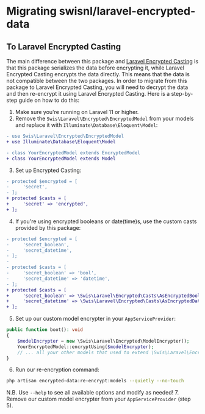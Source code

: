 # Migrating swisnl/laravel-encrypted-data

## To Laravel Encrypted Casting
The main difference between this package and [Laravel Encrypted Casting](https://laravel.com/docs/eloquent-mutators#encrypted-casting) is that this package serializes the data before encrypting it, while Laravel Encrypted Casting encrypts the data directly. This means that the data is not compatible between the two packages. In order to migrate from this package to Laravel Encrypted Casting, you will need to decrypt the data and then re-encrypt it using Laravel Encrypted Casting. Here is a step-by-step guide on how to do this:

1. Make sure you're running on Laravel 11 or higher.
2. Remove the `Swis\Laravel\Encrypted\EncryptedModel` from your models and replace it with `Illuminate\Database\Eloquent\Model`:
```diff
- use Swis\Laravel\Encrypted\EncryptedModel
+ use Illuminate\Database\Eloquent\Model

- class YourEncryptedModel extends EncryptedModel
+ class YourEncryptedModel extends Model
```
3. Set up Encrypted Casting:
```diff
- protected $encrypted = [
-     'secret',
- ];
+ protected $casts = [
+     'secret' => 'encrypted',
+ ];
```
4. If you're using encrypted booleans or date(time)s, use the custom casts provided by this package:
```diff
- protected $encrypted = [
-     'secret_boolean',
-     'secret_datetime',
- ];
-
- protected $casts = [
-     'secret_boolean' => 'bool',
-     'secret_datetime' => 'datetime',
- ];
+ protected $casts = [
+     'secret_boolean' => \Swis\Laravel\Encrypted\Casts\AsEncryptedBoolean::class,
+     'secret_datetime' => \Swis\Laravel\Encrypted\Casts\AsEncryptedDateTime::class,
+ ];
```
5. Set up our custom model encrypter in your `AppServiceProvider`:
```php
public function boot(): void
{
    $modelEncrypter = new \Swis\Laravel\Encrypted\ModelEncrypter();
    YourEncryptedModel::encryptUsing($modelEncrypter);
    // ... all your other models that used to extend \Swis\Laravel\Encrypted\EncryptedModel
}
```
6. Run our re-encryption command:
```bash
php artisan encrypted-data:re-encrypt:models --quietly --no-touch
```
N.B. Use `--help` to see all available options and modify as needed!
7. Remove our custom model encrypter from your `AppServiceProvider` (step 5).
